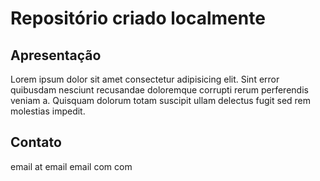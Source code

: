 # Repositório criado localmente

## Apresentação

Lorem ipsum dolor sit amet consectetur adipisicing elit. Sint error quibusdam nesciunt recusandae doloremque corrupti rerum perferendis veniam a. Quisquam dolorum totam suscipit ullam delectus fugit sed rem molestias impedit.


## Contato

email at email email com com